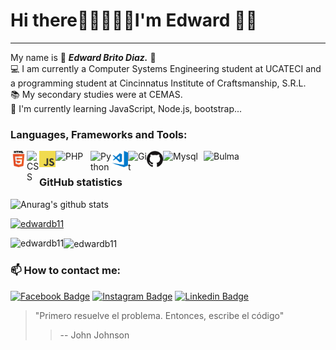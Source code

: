 # Hi there👋🏻🙍🏻‍♂️I'm Edward 👨‍💻
---
My name is :crown: ***Edward Brito Diaz.*** :crown:  <br>
:computer: I am currently a Computer Systems Engineering student at UCATECI and a programming student at Cincinnatus Institute of Craftsmanship, S.R.L.  <br> 
:books: My secondary studies were at CEMAS.  <br> 
🌱 I'm currently learning JavaScript, Node.js, bootstrap...

### Languages, Frameworks and Tools:
<img align="left" alt="HTML5" width="26px" src="https://raw.githubusercontent.com/github/explore/80688e429a7d4ef2fca1e82350fe8e3517d3494d/topics/html/html.png" />

<img align="left" alt="CSS" width="20px" src="https://upload.wikimedia.org/wikipedia/commons/thumb/d/d5/CSS3_logo_and_wordmark.svg/800px-CSS3_logo_and_wordmark.svg.png" />

<img align="left" alt="JavaScript" width="26px" src="https://raw.githubusercontent.com/github/explore/80688e429a7d4ef2fca1e82350fe8e3517d3494d/topics/javascript/javascript.png" />

<img align="left" alt="PHP" width="56px" src="https://miro.medium.com/max/4096/1*Y1hq9sHXG26Fyhys81z8rg.png" />

<img align="left" alt="Python" width="34px" src="https://www.python.org/static/opengraph-icon-200x200.png" />

<img align="left" alt="Visual Studio Code" width="26px" src="https://raw.githubusercontent.com/github/explore/80688e429a7d4ef2fca1e82350fe8e3517d3494d/topics/visual-studio-code/visual-studio-code.png"/>

<img align="left" alt="Git" width="30px" src="https://avatars.githubusercontent.com/u/18133?s=200&v=4"/>

<img align="left" alt="GitHub" width="26px" src="https://raw.githubusercontent.com/github/explore/78df643247d429f6cc873026c0622819ad797942/topics/github/github.png" />

<img align="left" alt="Mysql" width="65px" src="https://download.logo.wine/logo/MySQL/MySQL-Logo.wine.png" />

<img align="left" alt="Bulma" width="96px" src="https://bulma.io/images/bulma-logo.png" />  

<br>   


### GitHub statistics
  ![Anurag's github stats](https://github-readme-stats.vercel.app/api?username=Edwardb11&theme=default&show_icons=true)

<p align="left"> <a href="https://github.com/ryo-ma/github-profile-trophy"><img src="https://github-profile-trophy.vercel.app/?username=edwardb11" alt="edwardb11" /></a> </p>

<p><img align="left" src="https://github-readme-stats.vercel.app/api/top-langs?username=edwardb11&show_icons=true&locale=en&layout=compact" alt="edwardb11" /></p> 

<p><img align="center" src="https://github-readme-streak-stats.herokuapp.com/?user=edwardb11&" alt="edwardb11" /></p>


### 📫 How to contact me:

[![Facebook Badge](https://img.shields.io/badge/-EdwardBrito-blue?style=flat-square&logo=Facebook&logoColor=white&link=https://www.facebook.com/EdwardBritoDiaz/)](https://www.facebook.com/EdwardBritoDiaz/) 
[![Instagram Badge](https://img.shields.io/badge/-EdwardBrito-brightgreen?style=flat-square&logo=Instagram&logoColor=white&link=https://www.instagram.com/brito_edward11/)](https://www.instagram.com/brito_edward11/)
[![Linkedin Badge](https://img.shields.io/badge/-EdwardBrito-blue?style=flat-square&logo=Linkedin&logoColor=white&link=https://www.linkedin.com/in/edward-brito-diaz-b60909179/)](https://www.linkedin.com/in/edward-brito-diaz-b60909179/)
<br>

> "Primero resuelve el problema. Entonces, escribe el código"
>>-- John Johnson

<!--
**Edwardb11/Edwardb11** is a ✨ _special_ ✨ repository because its `README.md` (this file) appears on your GitHub profile.

Here are some ideas to get you started:

- 🔭 I’m currently working on my repository
- 🌱 I’m currently learning to manage my github
- 👯 I’m looking to collaborate on a project
- 🤔 I’m looking for help with ...
- 💬 Ask me about ...
- 📫 How to reach me: ...
- 😄 Pronouns: ...
- ⚡ Fun fact: ...
-->
